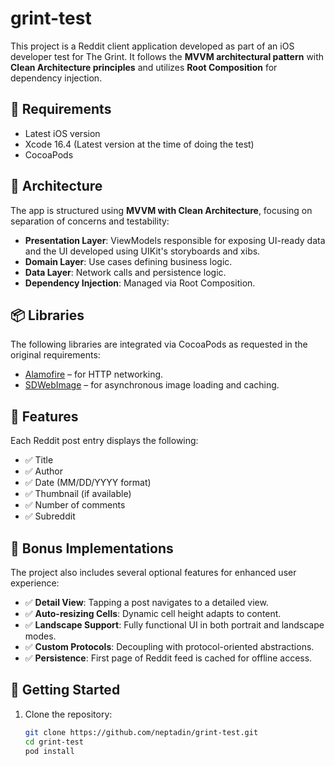 # grint-test

This project is a Reddit client application developed as part of an iOS developer test for The Grint. It follows the **MVVM architectural pattern** with **Clean Architecture principles** and utilizes **Root Composition** for dependency injection.

## 📱 Requirements

- Latest iOS version
- Xcode 16.4 (Latest version at the time of doing the test)
- CocoaPods

## 🧱 Architecture

The app is structured using **MVVM with Clean Architecture**, focusing on separation of concerns and testability:

- **Presentation Layer**: ViewModels responsible for exposing UI-ready data and the UI developed using UIKit's storyboards and xibs.
- **Domain Layer**: Use cases defining business logic.
- **Data Layer**: Network calls and persistence logic.
- **Dependency Injection**: Managed via Root Composition.

## 📦 Libraries

The following libraries are integrated via CocoaPods as requested in the original requirements:

- [Alamofire](https://github.com/Alamofire/Alamofire) – for HTTP networking.
- [SDWebImage](https://github.com/SDWebImage/SDWebImage) – for asynchronous image loading and caching.

## 📰 Features

Each Reddit post entry displays the following:

- ✅ Title  
- ✅ Author  
- ✅ Date (MM/DD/YYYY format)  
- ✅ Thumbnail (if available)  
- ✅ Number of comments  
- ✅ Subreddit  

## 🎁 Bonus Implementations

The project also includes several optional features for enhanced user experience:

- ✅ **Detail View**: Tapping a post navigates to a detailed view.
- ✅ **Auto-resizing Cells**: Dynamic cell height adapts to content.
- ✅ **Landscape Support**: Fully functional UI in both portrait and landscape modes.
- ✅ **Custom Protocols**: Decoupling with protocol-oriented abstractions.
- ✅ **Persistence**: First page of Reddit feed is cached for offline access.

## 🚀 Getting Started

1. Clone the repository:
   ```bash
   git clone https://github.com/neptadin/grint-test.git
   cd grint-test
   pod install
   ```
